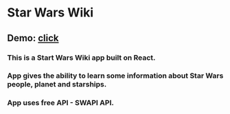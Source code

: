 # Star Wars Wiki

## Demo: [click](https://rejth.github.io/star-db/)

### This is a Start Wars Wiki app built on React. 
### App gives the ability to learn some information about Star Wars people, planet and starships.
### App uses free API - SWAPI API.
